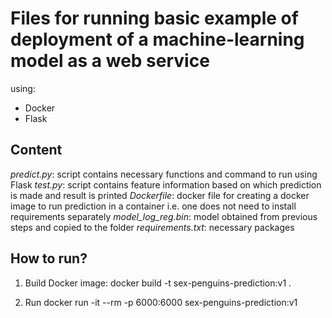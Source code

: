 # Files for running basic example of deployment of a machine-learning model as a web service 
using:
- Docker
- Flask

## Content

*predict.py*: script contains necessary functions and command to run using Flask
*test.py*: script contains feature information based on which prediction is made and result is 
printed
*Dockerfile*: docker file for creating a docker image to run prediction in a container i.e. one 
does not need to install requirements separately
*model_log_reg.bin*: model obtained from previous steps and copied to the folder
*requirements.txt*: necessary packages

## How to run?
1. Build Docker image:
docker build -t sex-penguins-prediction:v1 .

2. Run 
docker run -it --rm -p 6000:6000 sex-penguins-prediction:v1
